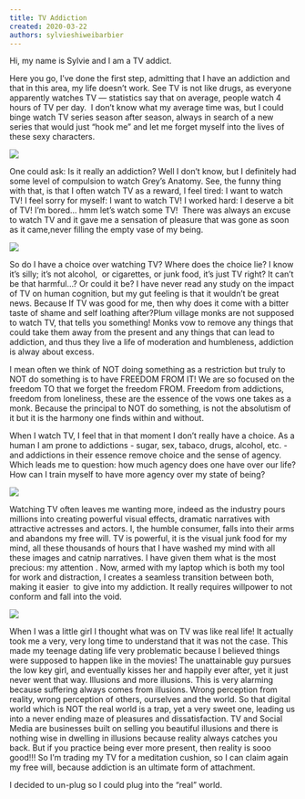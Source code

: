 ```yaml
---
title: TV Addiction
created: 2020-03-22
authors: sylvieshiweibarbier
---
```

Hi, my name is Sylvie and I am a TV addict.

Here you go, I’ve done the first step, admitting that I have an addiction and that in this area, my life doesn’t work. See TV is not like drugs, as everyone apparently watches TV — statistics say that on average, people watch 4 hours of TV per day.  I don’t know what my average time was, but I could binge watch TV series season after season, always in search of a new series that would just “hook me” and let me forget myself into the lives of these sexy characters. 

![](https://artearthtech.files.wordpress.com/2020/03/b975f990cf99f2a1165111ac36721bd0.jpg?w=1024)

One could ask: Is it really an addiction? Well I don’t know, but I definitely had some level of compulsion to watch Grey’s Anatomy. See, the funny thing with that, is that I often watch TV as a reward, I feel tired: I want to watch TV! I feel sorry for myself: I want to watch TV! I worked hard: I deserve a bit of TV! I’m bored… hmm let’s watch some TV!  There was always an excuse to watch TV and it gave me a sensation of pleasure that was gone as soon as it came,never filling the empty vase of my being. 

![](https://artearthtech.files.wordpress.com/2020/03/freestocks-11sgh7u6tmi-unsplash.jpg?w=1024)

So do I have a choice over watching TV? Where does the choice lie? I know it’s silly; it’s not alcohol,  or cigarettes, or junk food, it’s just TV right? It can’t be that harmful…? Or could it be? I have never read any study on the impact of TV on human cognition, but my gut feeling is that it wouldn’t be great news. Because If TV was good for me, then why does it come with a bitter taste of shame and self loathing after?Plum village monks are not supposed to watch TV, that tells you something! Monks vow to remove any things that could take them away from the present and any things that can lead to addiction, and thus they live a life of moderation and humbleness, addiction is alway about excess. 

I mean often we think of NOT doing something as a restriction but truly to NOT do something is to have FREEDOM FROM IT! We are so focused on the freedom TO that we forget the freedom FROM. Freedom from addictions, freedom from loneliness, these are the essence of the vows one takes as a monk. Because the principal to NOT do something, is not the absolutism of it but it is the harmony one finds within and without.  

When I watch TV, I feel that in that moment I don’t really have a choice. As a human I am prone to addictions - sugar, sex, tabaco, drugs, alcohol, etc. - and addictions in their essence remove choice and the sense of agency. Which leads me to question: how much agency does one have over our life? How can I train myself to have more agency over my state of being?

![](https://artearthtech.files.wordpress.com/2020/03/watching-a-lot-of-tv-1.jpg?w=460)

Watching TV often leaves me wanting more, indeed as the industry pours millions into creating powerful visual effects, dramatic narratives with attractive actresses and actors. I, the humble consumer, falls into their arms and abandons my free will. TV is powerful, it is the visual junk food for my mind, all these thousands of hours that I have washed my mind with all these images and catnip narratives. I have given them what is the most precious: my attention . Now, armed with my laptop which is both my tool for work and distraction, I creates a seamless transition between both, making it easier  to give into my addiction. It really requires willpower to not conform and fall into the void. 

![](https://artearthtech.files.wordpress.com/2020/03/a3a88328b45d50291e3fb1f7585d2f38.jpg?w=496)

When I was a little girl I thought what was on TV was like real life! It actually took me a very, very long time to understand that it was not the case. This made my teenage dating life very problematic because I believed things were supposed to happen like in the movies! The unattainable guy pursues the low key girl, and eventually kisses her and happily ever after, yet it just never went that way. Illusions and more illusions. This is very alarming because suffering always comes from illusions. Wrong perception from reality, wrong perception of others, ourselves and the world. So that digital world which is NOT the real world is a trap, yet a very sweet one, leading us into a never ending maze of pleasures and dissatisfaction. TV and Social Media are businesses built on selling you beautiful illusions and there is nothing wise in dwelling in illusions because reality always catches you back. But if you practice being ever more present, then reality is sooo good!!! So I’m trading my TV for a meditation cushion, so I can claim again my free will, because addiction is an ultimate form of attachment.

I decided to un-plug so I could plug into the “real” world.